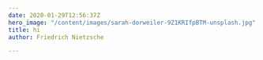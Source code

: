```yaml
---
date: 2020-01-29T12:56:37Z
hero_image: "/content/images/sarah-dorweiler-9Z1KRIfpBTM-unsplash.jpg"
title: hi
author: Friedrich Nietzsche

---
```

